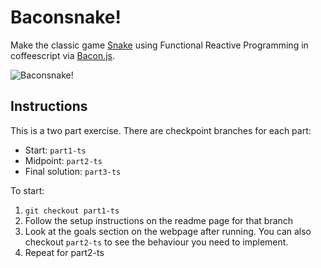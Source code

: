 Baconsnake!
===

Make the classic game [Snake](http://en.wikipedia.org/wiki/Snake_(video_game)) using Functional Reactive Programming in
coffeescript via [Bacon.js](https://github.com/baconjs/bacon.js/#baconjs).

![Baconsnake!](http://i.imgur.com/qURLMrN.gif)

Instructions
---

This is a two part exercise. There are checkpoint branches for each part:

* Start: `part1-ts`
* Midpoint: `part2-ts`
* Final solution: `part3-ts`

To start:

1. `git checkout part1-ts`
2. Follow the setup instructions on the readme page for that branch
3. Look at the goals section on the webpage after running. You can also checkout `part2-ts` to see the behaviour you need to implement.
4. Repeat for part2-ts
